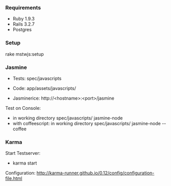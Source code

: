 ### Requirements
* Ruby 1.9.3
* Rails 3.2.7
* Postgres

### Setup
rake mstwjs:setup 

### Jasmine

* Tests:
spec/javascripts
* Code:
app/assets/javascripts/

* Jasminerice:
    http://&lt;hostname&gt;:&lt;port&gt;/jasmine

Test on Console:
* in working directory spec/javascripts/ jasmine-node <filename>
* with coffeescript: in working directory spec/javascripts/ jasmine-node --coffee <filename>

### Karma
Start Testserver:
* karma start

Configuration:
http://karma-runner.github.io/0.12/config/configuration-file.html
